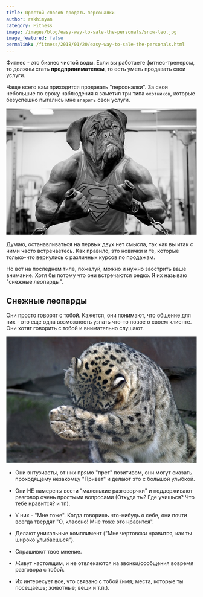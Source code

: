 ```yaml
---
title: Простой способ продать персоналки
author: rakhimyan
category: Fitness
image: /images/blog/easy-way-to-sale-the-personals/snow-leo.jpg
image_featured: false
permalink: /fitness/2018/01/20/easy-way-to-sale-the-personals.html
---
```

Фитнес - это бизнес чистой воды. Если вы работаете фитнес-тренером, то должны стать __предпринимателем__, то есть уметь продавать свои услуги. 

Чаще всего вам приходится продавать "персоналки". За свои небольшие по сроку наблюдения я заметил три типа `охотников`, которые безуспешно пытались мне `впарить` свои услуги. 

![Includes](/images/blog/easy-way-to-sale-the-personals/dog.jpg)

Думаю, останавливаться на первых двух нет смысла, так как вы итак с ними часто встречаетесь. Как правило, это новички и те, которые только-что вернулись с различных курсов по продажам. 

Но вот на последнем типе, пожалуй, можно и нужно заострить ваше внимание. Хотя бы потому что они встречаются редко. Я их называю "cнежные леопарды".

## Снежные леопарды

Они просто говорят с тобой. Кажется, они понимают, что общение для них - это еще одна возможность узнать что-то новое о своем клиенте. Они хотят говорить с тобой и внимательно слушают.

![Includes](/images/blog/easy-way-to-sale-the-personals/snow-leo.jpg)

* Они энтузиасты, от них прямо "прет" позитивом, они могут сказать проходящему незакомцу "Привет" и делают это с большой улыбкой.

* Они НЕ намерены вести "маленькие разговорчки" и поддерживают разговор очень простыми вопросами (Откуда ты? Где учишься? Что тебе нравится? и тп).

* У них - "Мне тоже". Когда говоришь что-нибудь о себе, они почти всегда твердят "О, классно! Мне тоже это нравится".

* Делают уникальные комплимент ("Мне чертовски нравится, как ты широко улыбаешься").

* Спрашивют твое мнение.

* Живут настоящим, и не отвлекаются на звонки/сообщения вовремя разговора с тобой.

* Их интересует все, что связано с тобой (имя; места, которые ты посещаешь; животные; вещи и т.п.).
